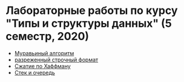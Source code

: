 # Лабораторные работы по курсу "Типы и структуры данных" (5 семестр, 2020)
* [Муравьиный алгоритм](https://github.com/ImpudentPenguin/BMSTU/tree/main/tasd/lab03)
* [разреженный строчный формат](https://github.com/ImpudentPenguin/BMSTU/tree/main/tasd/lab04)
* [Сжатие по Хаффману](https://github.com/ImpudentPenguin/BMSTU/tree/main/tasd/lab05)
* [Стек и очередь](https://github.com/ImpudentPenguin/BMSTU/tree/main/tasd/lab06)
